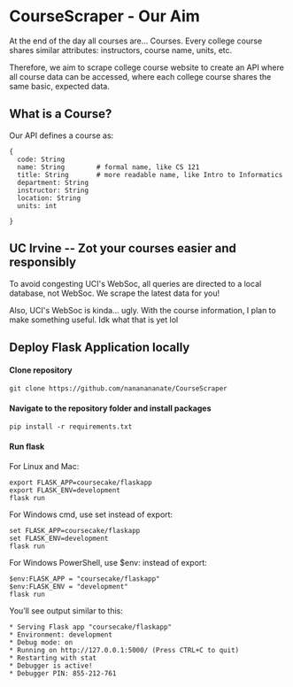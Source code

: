 # CourseScraper - Our Aim
At the end of the day all courses are... Courses. Every college course shares similar attributes: instructors, course name, units, etc.

Therefore, we aim to scrape college course website to create an API where all course data can be accessed, where each college course shares the same basic, expected data.


## What is a Course?
Our API defines a course as:
```
{
  code: String
  name: String        # formal name, like CS 121
  title: String       # more readable name, like Intro to Informatics
  department: String
  instructor: String
  location: String
  units: int

}
```


## UC Irvine -- Zot your courses easier and responsibly
To avoid congesting UCI's WebSoc, all queries are directed to a local database, not WebSoc. We scrape the latest data for you!

Also, UCI's WebSoc is kinda... ugly. With the course information, I plan to make something useful. Idk what that is yet lol


## Deploy Flask Application locally
#### Clone repository
`git clone https://github.com/nananananate/CourseScraper`

#### Navigate to the repository folder and install packages
`pip install -r requirements.txt`

#### Run flask
For Linux and Mac:

```
export FLASK_APP=coursecake/flaskapp
export FLASK_ENV=development
flask run
```

For Windows cmd, use set instead of export:

```
set FLASK_APP=coursecake/flaskapp
set FLASK_ENV=development
flask run
```

For Windows PowerShell, use $env: instead of export:

```
$env:FLASK_APP = "coursecake/flaskapp"
$env:FLASK_ENV = "development"
flask run
```

You’ll see output similar to this:

```
* Serving Flask app "coursecake/flaskapp"
* Environment: development
* Debug mode: on
* Running on http://127.0.0.1:5000/ (Press CTRL+C to quit)
* Restarting with stat
* Debugger is active!
* Debugger PIN: 855-212-761
```
